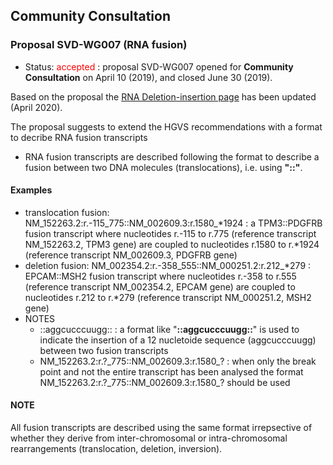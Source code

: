 ## Community Consultation

### Proposal SVD-WG007 (RNA fusion)

*	Status: <font color="red">accepted</font>
	:	proposal SVD-WG007 opened for **Community Consultation** on April 10 (2019), and closed June 30 (2019). 

Based on the proposal the [RNA Deletion-insertion page](http://varnomen.hgvs.org/recommendations/RNA/variant/delins/) has been updated (April 2020).

The proposal suggests to extend the HGVS recommendations with a format to decribe RNA fusion transcripts

*	RNA fusion transcripts are described following the format to describe a fusion between two DNA molecules (translocations), i.e. using **"::"**.

#### Examples

*	translocation fusion:  NM_152263.2:r.-115_775::NM_002609.3:r.1580\_\*1924
	:	a TPM3::PDGFRB fusion transcript where nucleotides r.-115 to r.775 (reference transcript NM_152263.2, TPM3 gene) are coupled to nucleotides r.1580 to r.\*1924 (reference transcript NM_002609.3, PDGFRB gene)
*	deletion fusion:  NM_002354.2:r.-358_555::NM_000251.2:r.212\_\*279
	:	EPCAM::MSH2 fusion transcript where nucleotides r.-358 to r.555 (reference transcript NM_002354.2, EPCAM gene) are coupled to nucleotides r.212 to r.\*279 (reference transcript NM_000251.2, MSH2 gene)
*	NOTES
	*	::aggcucccuugg::
	:	a format like "**::aggcucccuugg::**" is used to indicate the insertion of a 12 nucletoide sequence (aggcucccuugg) between two fusion transcripts
	*	NM_152263.2:r.?\_775::NM_002609.3:r.1580\_?
	:	when only the break point and not the entire transcript has been analysed the format NM_152263.2:r.?\_775::NM_002609.3:r.1580\_? should be used

#### NOTE

All fusion transcripts are described using the same format irrepsective of whether they derive from inter-chromosomal or intra-chromosomal rearrangements (translocation, deletion, inversion).
